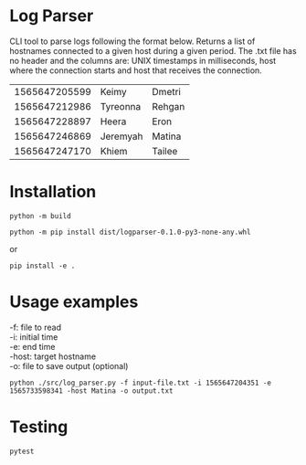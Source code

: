 # Log Parser
CLI tool to parse logs following the format below. Returns a list of hostnames connected to a given host during a given period.
The .txt file has no header and the columns are: UNIX timestamps in milliseconds, host where the connection starts and host that receives the connection.

|                	|          	|       	|
|---------------	|----------	|--------	|
| 1565647205599 	| Keimy    	| Dmetri 	|
| 1565647212986 	| Tyreonna 	| Rehgan 	|
| 1565647228897 	| Heera    	| Eron   	|
| 1565647246869 	| Jeremyah 	| Matina 	|
| 1565647247170 	| Khiem    	| Tailee 	|

# Installation
```
python -m build

python -m pip install dist/logparser-0.1.0-py3-none-any.whl
```
or
```
pip install -e .
```

# Usage examples
-f: file to read  
-i: initial time  
-e: end time  
-host: target hostname  
-o: file to save output (optional)
```
python ./src/log_parser.py -f input-file.txt -i 1565647204351 -e 1565733598341 -host Matina -o output.txt
```

# Testing
```commandline
pytest
```
